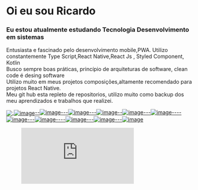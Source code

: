 # Oi eu sou Ricardo
### Eu estou atualmente estudando Tecnologia Desenvolvimento em sistemas 
 Entusiasta e fascinado pelo desenvolvimento mobile,PWA. Utilizo constantemente Type Script,React Native,React Js , Styled Component, Kotlin</br>
 Busco sempre boas práticas, princípio de arquiteturas de software, clean code é desing software</br>
 Utilizo muito em meus projetos composições,altamente recomendado para projetos React Native.</br>
 Meu git hub esta repleto de repositorios, utilizo muito como backup dos meu aprendizados e trabalhos que realizei. 
 



<a href="https://github.com/anuraghazra/github-readme-stats">
  <img align="center" src="https://github-readme-stats.vercel.app/api?username=kenjimaeda54&show_icons=true&theme=gruvbox" />
</a>
<a href="https://github.com/anuraghazra/github-readme-stats">
  <img align="center" src="https://github-readme-stats.vercel.app/api/wakatime?username=kenjimaeda&layout=default&hide_progress=false />
</a>



![image](https://img.shields.io/badge/JavaScript-F7DF1E?style=for-the-badge&logo=javascript&logoColor=black)--![image](https://img.shields.io/badge/React-20232A?style=for-the-badge&logo=react&logoColor=61DAFB)---![image](https://img.shields.io/badge/React_Native-20232A?style=for-the-badge&logo=react&logoColor=61DAFB)---![image](https://img.shields.io/badge/Redux-593D88?style=for-the-badge&logo=redux&logoColor=white)--![image](https://img.shields.io/badge/React_Router-CA4245?style=for-the-badge&logo=react-router&logoColor=white)---![image](https://img.shields.io/badge/firebase-ffca28?style=for-the-badge&logo=firebase&logoColor=white)----![image](https://img.shields.io/badge/CSS-239120?&style=for-the-badge&logo=css3&logoColor=white)---![image](https://img.shields.io/badge/HTML5-E34F26?style=for-the-badge&logo=html5&logoColor=white)----![image](https://img.shields.io/badge/TypeScript-007ACC?style=for-the-badge&logo=typescript&logoColor=white)---![image](https://img.shields.io/badge/Kotlin-0095D5?&style=for-the-badge&logo=kotlin&logoColor=white)---![image](https://img.shields.io/badge/Figma-F24E1E?style=for-the-badge&logo=figma&logoColor=white)
 
<figure><embed src="https://wakatime.com/share/@kenjimaeda/8310db32-ef7b-4f29-a9c3-66307d4e8662.svg"></embed></figure>
